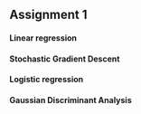 ## Assignment 1
#### Linear regression
#### Stochastic Gradient Descent
#### Logistic regression
#### Gaussian Discriminant Analysis
